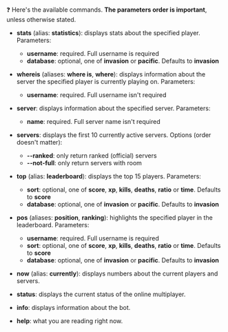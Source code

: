 ❓ Here's the available commands. **The parameters order is important**, unless otherwise stated.

- **stats** (alias: **statistics**): displays stats about the specified player. Parameters:
    - **username**: required. Full username is required
    - **database**: optional, one of **invasion** or **pacific**. Defaults to **invasion**

- **whereis** (aliases: **where is**, **where**): displays information about the server the specified player is currently playing on. Parameters:
    - **username**: required. Full username isn't required

- **server**: displays information about the specified server. Parameters:
    - **name**: required. Full server name isn't required

- **servers**: displays the first 10 currently active servers. Options (order doesn't matter):
    - **--ranked**: only return ranked (official) servers
    - **--not-full**: only return servers with room

- **top** (alias: **leaderboard**): displays the top 15 players. Parameters:
    - **sort**: optional, one of **score**, **xp**, **kills**, **deaths**, **ratio** or **time**. Defaults to **score**
    - **database**: optional, one of **invasion** or **pacific**. Defaults to **invasion**

- **pos** (aliases: **position**, **ranking**): highlights the specified player in the leaderboard. Parameters:
    - **username**: required. Full username is required
    - **sort**: optional, one of **score**, **xp**, **kills**, **deaths**, **ratio** or **time**. Defaults to **score**
    - **database**: optional, one of **invasion** or **pacific**. Defaults to **invasion**

- **now** (alias: **currently**): displays numbers about the current players and servers.

- **status**: displays the current status of the online multiplayer.

- **info**: displays information about the bot.

- **help**: what you are reading right now.